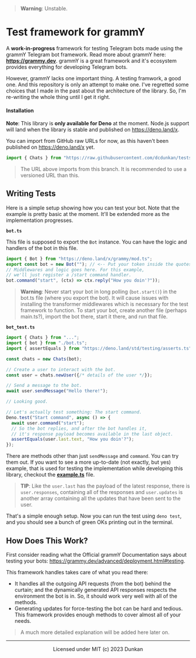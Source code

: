 > **Warning**: Unstable.

# Test framework for grammY

A **work-in-progress** framework for testing Telegram bots made using the grammY
Telegram bot framework. Read more about grammY here: **<https://grammy.dev>**. grammY is a great framework and it's ecosystem provides everything for developing Telegram bots.

However, grammY lacks one important thing. A testing framwork, a good one. And this repository is only an
attempt to make one. I've regretted some choices that I made in the past about the architecture of the library. So, I'm re-writing the whole thing until I get it right.

#### Installation

**Note**: This library is **only available for Deno** at the moment. Node.js support will land when the library is stable and published on <https://deno.land/x>.

You can import from GitHub raw URLs for now,
as this haven't been published on <https://deno.land/x> yet.

```ts
import { Chats } from "https://raw.githubusercontent.com/dcdunkan/tests/refine-2/mod.ts";
```

> The URL above imports from this branch. It is recommended to use a versioned URL than this.

## Writing Tests

Here is a simple setup showing how you can test your bot. Note that the example is pretty basic at the moment. It'll be extended more as the implementation progresses.

**`bot.ts`**

This file is supposed to export the `Bot` instance. You can have the logic and handlers of the bot in this file.

```ts
import { Bot } from "https://deno.land/x/grammy/mod.ts";
export const bot = new Bot(""); // <-- Put your token inside the quotes.
// Middlewares and logic goes here. For this example,
// we'll just register a /start command handler.
bot.command("start", (ctx) => ctx.reply("How you doin'?"));
```

> **Warning**:
> Never start your bot in long polling (`bot.start()`) in the bot.ts file (where you export the bot). It will cause issues with installing the transformer middlewares which is necessary for the test framework to function. To start your bot, create another file (perhaps main.ts?), import the bot there, start it there, and run that file.

**`bot_test.ts`**

```ts
import { Chats } from "...";
import { bot } from "./bot.ts";
import { assertEquals } from "https://deno.land/std/testing/asserts.ts";

const chats = new Chats(bot);

// Create a user to interact with the bot.
const user = chats.newUser({/* details of the user */});

// Send a message to the bot.
await user.sendMessage("Hello there!");

// Looking good.

// Let's actually test something: The start command.
Deno.test("Start command", async () => {
  await user.command("start");
  // So the bot replies, and after the bot handles it,
  // it's response payload becomes available in the last object.
  assertEquals(user.last.text, "How you doin'?");
});
```

There are methods other than just `sendMessage` and `command`. You can try them out. If you want to see a more up-to-date (not exactly, but yes) example, that is used for testing the implementation while developing this library, checkout the **[example.ts](./example.ts)** file.

> **TIP**:
> Like the `user.last` has the payload of the latest response, there is `user.responses`, containing all of the responses and `user.updates` is another array containing all the
> updates that have been sent to the user.

That's a simple enough setup. Now you can run the test using `deno test`, and you should see a
bunch of green OKs printing out in the terminal.

## How Does This Work?

First consider reading what the Official grammY Documentation says about testing your bots: <https://grammy.dev/advanced/deployment.html#testing>.

This framework handles takes care of what you read there:

- It handles all the outgoing API requests (from the bot) behind the curtain; and the dynamically generated API responses respects the environment the bot is in. So, it should work very well with all of the methods.
- Generating updates for force-testing the bot can be hard and tedious. This framework provides enough methods to cover almost all of your needs.

> A much more detailed explanation will be added here later on.

---

<div align="center">

Licensed under MIT (c) 2023 Dunkan

</div>